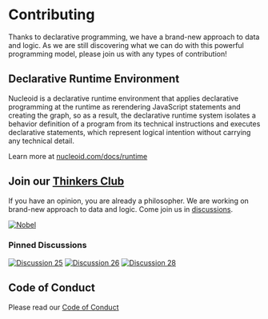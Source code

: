 # Contributing

Thanks to declarative programming, we have a brand-new approach to data and logic. As we are still discovering what we can do with this powerful programming model, please join us with any types of contribution!

## Declarative Runtime Environment

Nucleoid is a declarative runtime environment that applies declarative programming at the runtime as rerendering JavaScript statements and creating the graph, so as a result, the declarative runtime system isolates a behavior definition of a program from its technical instructions and executes declarative statements, which represent logical intention without carrying any technical detail.

Learn more at [nucleoid.com/docs/runtime](https://nucleoid.com/docs/runtime/)

## Join our [Thinkers Club](https://github.com/NucleoidJS/Nucleoid/discussions/categories/thinkers-club)

If you have an opinion, you are already a philosopher. We are working on brand-new approach to data and logic. Come join us in [discussions](https://github.com/NucleoidJS/Nucleoid/discussions/categories/thinkers-club).

[![Nobel](https://cdn.nucleoid.com/media/nobel.png)](https://github.com/NucleoidJS/Nucleoid/discussions/categories/thinkers-club)

### Pinned Discussions

[![Discussion 25](https://cdn.nucleoid.com/media/discussion-25x500.png)](https://github.com/NucleoidJS/Nucleoid/discussions/25)
[![Discussion 26](https://cdn.nucleoid.com/media/discussion-26x500.png)](https://github.com/NucleoidJS/Nucleoid/discussions/26)
[![Discussion 28](https://cdn.nucleoid.com/media/discussion-28x500.png)](https://github.com/NucleoidJS/Nucleoid/discussions/28)

## Code of Conduct

Please read our [Code of Conduct](https://github.com/NucleoidJS/Nucleoid/blob/main/CODE_OF_CONDUCT.md)
